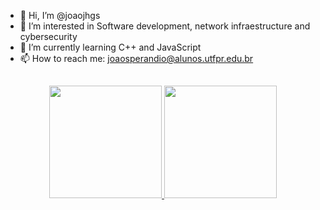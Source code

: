 - 👋 Hi, I’m @joaojhgs
- 👀 I’m interested in Software development, network infraestructure and cybersecurity
- 🌱 I’m currently learning C++ and JavaScript
- 📫 How to reach me: joaosperandio@alunos.utfpr.edu.br
##
<div align="center">
  <a href="https://github.com/rafaballerini">
  <img height="180em" src="https://github-readme-stats.vercel.app/api?username=joaojhgs&show_icons=true&theme=dracula&include_all_commits=true&count_private=true&hide="/>
  <img height="180em" src="https://github-readme-stats.vercel.app/api/top-langs/?username=joaojhgs&layout=compact&langs_count=7&theme=dracula"/>
</div>
